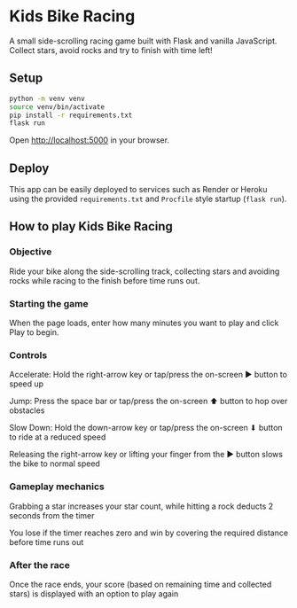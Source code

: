 # Kids Bike Racing

A small side-scrolling racing game built with Flask and vanilla JavaScript. Collect stars, avoid rocks and try to finish with time left!

## Setup

```bash
python -m venv venv
source venv/bin/activate
pip install -r requirements.txt
flask run
```

Open <http://localhost:5000> in your browser.

## Deploy

This app can be easily deployed to services such as Render or Heroku using the provided `requirements.txt` and `Procfile` style startup (`flask run`).

## How to play Kids Bike Racing

### Objective

Ride your bike along the side-scrolling track, collecting stars and avoiding rocks while racing to the finish before time runs out.

### Starting the game

When the page loads, enter how many minutes you want to play and click Play to begin.

### Controls

Accelerate: Hold the right-arrow key or tap/press the on-screen ▶ button to speed up

Jump: Press the space bar or tap/press the on-screen ⬆ button to hop over obstacles

Slow Down: Hold the down-arrow key or tap/press the on-screen ⬇ button to ride at a reduced speed

Releasing the right-arrow key or lifting your finger from the ▶ button slows the bike to normal speed

### Gameplay mechanics

Grabbing a star increases your star count, while hitting a rock deducts 2 seconds from the timer

You lose if the timer reaches zero and win by covering the required distance before time runs out

### After the race

Once the race ends, your score (based on remaining time and collected stars) is displayed with an option to play again
